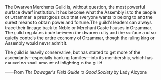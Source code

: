 The Dwarven Merchants Guild is, without question, the most powerful surface dwarf institution. It has become what the Assembly is to the people of Orzammar: a prestigious club that everyone wants to belong to and the surest means to obtain power and fortune.The guild's leaders can always trace their lineage back to Noble or Merchant Caste houses in Orzammar. The guild regulates trade between the dwarven city and the surface and so quietly controls the entire economy of Orzammar, though the ruling king or Assembly would never admit it.

The guild is heavily conservative, but has started to get more of the ascendants—especially banking families—into its membership, which has caused no small amount of infighting in the guild.

——From <i> The Dowager's Field Guide to Good Society </i> by Lady Alcyone